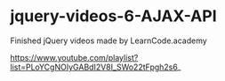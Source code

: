 # jquery-videos-6-AJAX-API

Finished jQuery videos made by LearnCode.academy

https://www.youtube.com/playlist?list=PLoYCgNOIyGABdI2V8I_SWo22tFpgh2s6_
